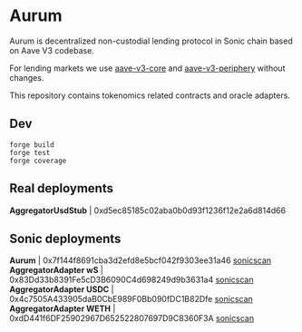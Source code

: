 # Aurum

Aurum is decentralized non-custodial lending protocol in Sonic chain based on Aave V3 codebase.

For lending markets we use [aave-v3-core](https://github.com/aave/aave-v3-core) and [aave-v3-periphery](https://github.com/aave/aave-v3-periphery) without changes.

This repository contains tokenomics related contracts and oracle adapters.

## Dev

```shell
forge build
forge test
forge coverage
```

## Real deployments

**AggregatorUsdStub** | 0xd5ec85185c02aba0b0d93f1236f12e2a6d814d66

## Sonic deployments

**Aurum** | 0x7f144f8691cba3d2efd8e5bcf042f9303ee31a46 [sonicscan](https://sonicscan.org/address/0x7f144f8691cba3d2efd8e5bcf042f9303ee31a46)
**AggregatorAdapter wS** | 0x83Dd33b8391Fe5cD3B6090C4d698249d9b3631a4 [sonicscan](https://sonicscan.org/address/0x83Dd33b8391Fe5cD3B6090C4d698249d9b3631a4)
**AggregatorAdapter USDC** | 0x4c7505A433905daB0CbE989F0Bb090fDC1B82Dfe [sonicscan](https://sonicscan.org/address/0x4c7505A433905daB0CbE989F0Bb090fDC1B82Dfe)
**AggregatorAdapter WETH** | 0xdD441f6DF25902967D652522807697D9C8360F3A [sonicscan](https://sonicscan.org/address/0xdD441f6DF25902967D652522807697D9C8360F3A)
